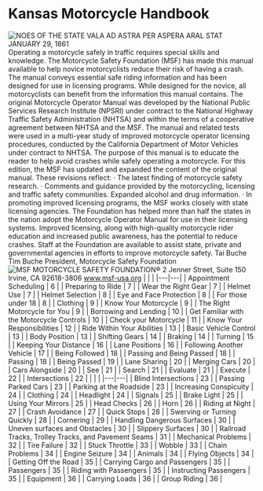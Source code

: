 # Kansas Motorcycle Handbook
![NOES OF THE STATE VALA AD ASTRA PER ASPERA ARAL STAT JANUARY 29, 1861]()
Operating a motorcycle safely in traffic requires special skills and knowledge. The Motorcycle Safety Foundation (MSF) has made this manual available to help novice motorcyclists reduce their risk of having a crash. The manual conveys essential safe riding information and has been designed for use in licensing programs. While designed for the novice, all motorcyclists can benefit from the information this manual contains.
The original Motorcycle Operator Manual was developed by the National Public Services Research Institute (NPSRI) under contract to the National Highway Traffic Safety Administration (NHTSA) and within the terms of a cooperative agreement between NHTSA and the MSF. The manual and related tests were used in a multi-year study of improved motorcycle operator licensing procedures, conducted by the California Department of Motor Vehicles under contract to NHTSA.
The purpose of this manual is to educate the reader to help avoid crashes while safely operating a motorcycle. For this edition, the MSF has updated and expanded the content of the original manual.
These revisions reflect:
·
The latest finding of motorcycle safety research.
· Comments and guidance provided by the motorcycling, licensing and traffic safety communities. Expanded alcohol and drug information. ·
In promoting improved licensing programs, the MSF works closely with state licensing agencies. The Foundation has helped more than half the states in the nation adopt the Motorcycle Operator Manual for use in their licensing systems.
Improved licensing, along with high-quality motorcycle rider education and increased public awareness, has the potential to reduce crashes. Staff at the Foundation are available to assist state, private and governmental agencies in efforts to improve motorcycle safety.
Tai Buche
Tim Buche President, Motorcycle Safety Foundation
![MSF MOTORCYCLE SAFETY FOUNDATION®]()
2 Jenner Street, Suite 150 Irvine, CA 92618-3806 www.msf-usa.org
| | |
|---|---|
| Appointment Scheduling | 6 |
| Preparing to Ride | 7 |
| Wear the Right Gear | 7 |
| Helmet Use | 7 |
| Helmet Selection | 8 |
| Eye and Face Protection | 8 |
| For those under 18 | 8 |
| Clothing | 9 |
| Know Your Motorcycle | 9 |
| The Right Motorcycle for You | 9 |
| Borrowing and Lending | 10 |
| Get Familiar with the Motorcycle Controls | 10 |
| Check your Motorcycle | 11 |
| Know Your Responsibilities | 12 |
| Ride Within Your Abilities | 13 |
| Basic Vehicle Control | 13 |
| Body Position | 13 |
| Shifting Gears | 14 |
| Braking | 14 |
| Turning | 15 |
| Keeping Your Distance | 16 |
| Lane Positions | 16 |
| Following Another Vehicle | 17 |
| Being Followed | 18 |
| Passing and Being Passed | 18 |
| Passing | 18 |
| Being Passed | 19 |
| Lane Sharing | 20 |
| Merging Cars | 20 |
| Cars Alongside | 20 |
| See | 21 |
| Search | 21 |
| Evaluate | 21 |
| Execute | 22 |
| Intersections | 22 |
| | |
|---|---|
| Blind Intersections | 23 |
| Passing Parked Cars | 23 |
| Parking at the Roadside | 23 |
| Increasing Conspicuity | 24 |
| Clothing | 24 |
| Headlight | 24 |
| Signals | 25 |
| Brake Light | 25 |
| Using Your Mirrors | 25 |
| Head Checks | 26 |
| Horn | 26 |
| Riding at Night | 27 |
| Crash Avoidance | 27 |
| Quick Stops | 28 |
| Swerving or Turning Quickly | 28 |
| Cornering | 29 |
| Handling Dangerous Surfaces | 30 |
| Uneven surfaces and Obstacles | 30 |
| Slippery Surfaces | 30 |
| Railroad Tracks, Trolley Tracks, and Pavement Seams | 31 |
| Mechanical Problems | 32 |
| Tire Failure | 32 |
| Stuck Throttle | 33 |
| Wobble | 33 |
| Chain Problems | 34 |
| Engine Seizure | 34 |
| Animals | 34 |
| Flying Objects | 34 |
| Getting Off the Road | 35 |
| Carrying Cargo and Passengers | 35 |
| Passengers | 35 |
| Riding with Passengers | 35 |
| Instructing Passengers | 35 |
| Equipment | 36 |
| Carrying Loads | 36 |
| Group Riding | 36 |
